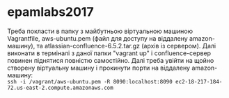 # epamlabs2017
Треба покласти в папку з майбутньою віртуальною машиною Vagrantfile, aws-ubuntu.pem (файл для доступу на віддалену amazon-машину), та atlassian-confluence-6.5.2.tar.gz (архів із сервером). Далі виконати в терміналі з даної папки "vagrant up" і confluence-сервер повинен піднятися повністю самостійно.
Далі треба увійти на щойно створену віртуальну машину і прокинути порти на віддалену amazon-машину:<br>
`ssh -i /vagrant/aws-ubuntu.pem -R 8090:localhost:8090 ec2-18-217-184-72.us-east-2.compute.amazonaws.com`

